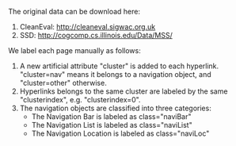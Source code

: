 The original data can be download here: 
1. CleanEval: http://cleaneval.sigwac.org.uk
2. SSD: http://cogcomp.cs.illinois.edu/Data/MSS/

We label each page manually as follows: 
1. A new artificial attribute "cluster" is added to each hyperlink. "cluster=nav" means it belongs to a navigation object, and "cluster=other" otherwise. 
2. Hyperlinks belongs to the same cluster are labeled by the same "clusterindex", e.g. "clusterindex=0".
3. The navigation objects are classified into three categories: 
   - The Navigation Bar is labeled as class="naviBar"
   - The Navigation List is labeled as class="naviList"
   - The Navigation Location is labeled as class="naviLoc"
